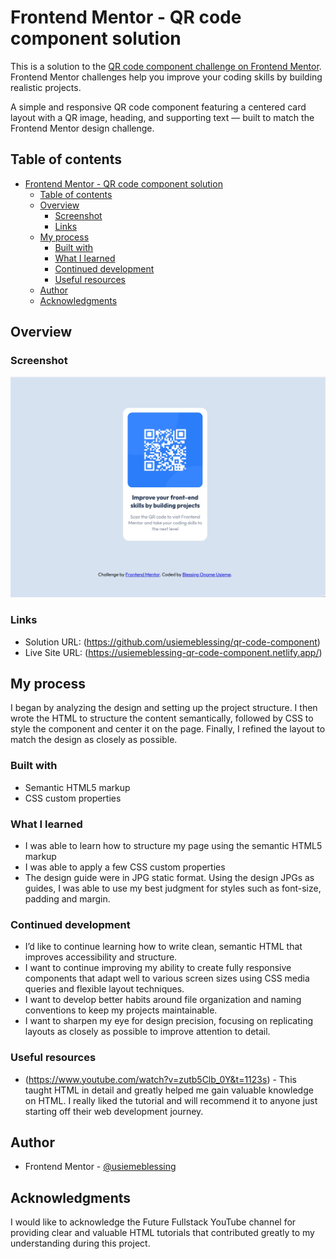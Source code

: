 # Frontend Mentor - QR code component solution

This is a solution to the [QR code component challenge on Frontend Mentor](https://www.frontendmentor.io/challenges/qr-code-component-iux_sIO_H). Frontend Mentor challenges help you improve your coding skills by building realistic projects.

A simple and responsive QR code component featuring a centered card layout with a QR image, heading, and supporting text — built to match the Frontend Mentor design challenge.

## Table of contents

- [Frontend Mentor - QR code component solution](#frontend-mentor---qr-code-component-solution)
  - [Table of contents](#table-of-contents)
  - [Overview](#overview)
    - [Screenshot](#screenshot)
    - [Links](#links)
  - [My process](#my-process)
    - [Built with](#built-with)
    - [What I learned](#what-i-learned)
    - [Continued development](#continued-development)
    - [Useful resources](#useful-resources)
  - [Author](#author)
  - [Acknowledgments](#acknowledgments)

## Overview

### Screenshot

![QR Code Component Preview](./images/my-solution.png)

### Links

-   Solution URL: (https://github.com/usiemeblessing/qr-code-component)
-   Live Site URL: (https://usiemeblessing-qr-code-component.netlify.app/)

## My process

I began by analyzing the design and setting up the project structure. I then wrote the HTML to structure the content semantically, followed by CSS to style the component and center it on the page. Finally, I refined the layout to match the design as closely as possible.

### Built with

-   Semantic HTML5 markup
-   CSS custom properties

### What I learned

-   I was able to learn how to structure my page using the semantic HTML5 markup
-   I was able to apply a few CSS custom properties
-   The design guide were in JPG static format. Using the design JPGs as guides, I was able to use my best judgment for styles such as font-size, padding and margin.

### Continued development

-   I’d like to continue learning how to write clean, semantic HTML that improves accessibility and structure.
-   I want to continue improving my ability to create fully responsive components that adapt well to various screen sizes using CSS media queries and flexible layout techniques.
-   I want to develop better habits around file organization and naming conventions to keep my projects maintainable.
-   I want to sharpen my eye for design precision, focusing on replicating layouts as closely as possible to improve attention to detail.

### Useful resources

-   (https://www.youtube.com/watch?v=zutb5Clb_0Y&t=1123s) - This taught HTML in detail and greatly helped me gain valuable knowledge on HTML. I really liked the tutorial and will recommend it to anyone just starting off their web development journey.

## Author

-   Frontend Mentor - [@usiemeblessing](https://www.frontendmentor.io/profile/usiemeblesssing)

## Acknowledgments

I would like to acknowledge the Future Fullstack YouTube channel for providing clear and valuable HTML tutorials that contributed greatly to my understanding during this project.
